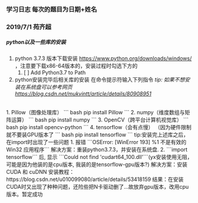 ### 学习日志 每次的题目为日期+姓名

### 2019/7/1 苑齐超
##### python以及一些库的安装
1. python 3.7.3 版本下载安装  https://www.python.org/downloads/windows/ ，注意要下载x86-64版本的，安装过程时勾选下方的  
   1.  [ ] Add Python3.7 to Path 
2. python安装完毕后相关库的安装 在命令提示符输入下列指令
*tip: 如果不想安装在系统盘可以参考网页   https://blog.csdn.net/mukvintt/article/details/80908951* 
<br/>
   1. Pillow（图像处理库）
        ``` bash
        pip install Pillow
        ```
    2. numpy（维度数组与矩阵运算）
        ``` bash
        pip install numpy
        ```
    3. OpenCV（跨平台计算机视觉库）
        ``` bash
        pip install opencv-python
        ```
    4. tensorflow（会有点慢） （因为硬件限制就不要装GPU版本了
        ``` bash
        pip install tensorflow 
        ```
        tip:安装完上述库之后，在import时出现了一些问题
            1. 报错 ```OSError: [WinError 193] %1 不是有效的 Win32 应用程序```
            解决方案：重装python3.7.3，并安装在系统盘.
            2. ```import tensorflow``` 后, 显示 ```Could not find 'cudart64_100.dll'```(yx安装使用无阻，可能是因为他装的是cpu版本, 我装的是tensorflow-gpu版本?)
            解决方案：安装 CUDA 和 cuDNN
            安装教程：https://blog.csdn.net/u010099080/article/details/53418159
            结果：在安装CUDA时又出现了种种问题，还险些把N卡驱动删了...故放弃gpu版本，改用cpu版本。暂定成功
